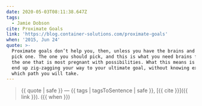 ```yaml
---
date: 2020-05-03T08:11:38.647Z
tags:
  - Jamie Dobson
cite: Proximate Goals
link: 'https://blog.container-solutions.com/proximate-goals'
when: '2015, Jun 24'
quote: >-
  Proximate goals don’t help you, then, unless you have the brains and guts to
  pick one. The one you should pick, and this is what you need brains for, is
  the one that is most pregnant with possibilities. What this means is that you
  end up zig-zagging your way to your ultimate goal, without knowing exactly
  which path you will take.
---
```


> {{ quote | safe }}
> — {{ tags | tagsToSentence | safe }}, [{{ cite }}]({{ link }}). ({{ when }})
